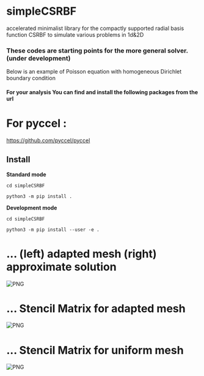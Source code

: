 # simpleCSRBF
accelerated minimalist library for the compactly supported radial basis function CSRBF to simulate various problems in 1d&2D

### These codes are starting points for the more general solver.(under development)

Below is an example of Poisson equation with homogeneous Dirichlet boundary condition


#### For your analysis You can find and install the following packages from the url

# For pyccel :
  
  https://github.com/pyccel/pyccel
## Install

**Standard mode**

```shell
cd simpleCSRBF

python3 -m pip install .
```

**Development mode**

```shell
cd simpleCSRBF

python3 -m pip install --user -e .

```
# ... (left) adapted mesh (right) approximate solution
![PNG](https://github.com/Bahari95/simpleCSRBF/tree/main/simplemeshless/test/figs/r_refinement_ex.png)

# ... Stencil Matrix for adapted mesh
![PNG](https://github.com/Bahari95/simpleCSRBF/tree/main/simplemeshless/test/figs/r-refinement_matrix.png)

# ... Stencil Matrix for uniform mesh
![PNG](https://github.com/Bahari95/simpleCSRBF/tree/main/simplemeshless/test/figs/uniform_matrix.png)
